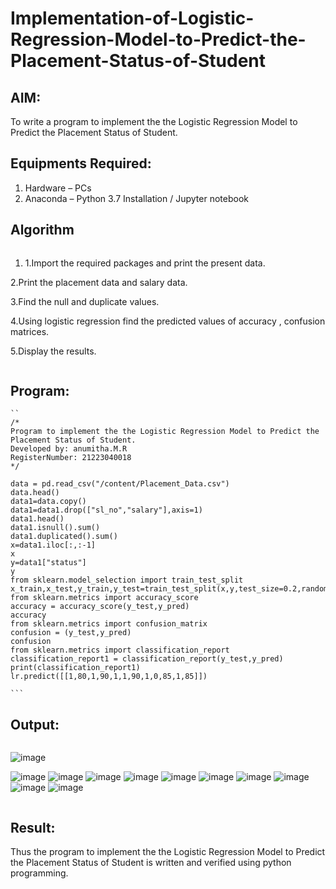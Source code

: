 # Implementation-of-Logistic-Regression-Model-to-Predict-the-Placement-Status-of-Student


## AIM:
To write a program to implement the the Logistic Regression Model to Predict the Placement Status of Student.

## Equipments Required:
1. Hardware – PCs
2. Anaconda – Python 3.7 Installation / Jupyter notebook

## Algorithm
```
```
1. 1.Import the required packages and print the present data.

2.Print the placement data and salary data.

3.Find the null and duplicate values.

4.Using logistic regression find the predicted values of accuracy , confusion matrices.

5.Display the results.
```
``` 

## Program:
```
``
/*
Program to implement the the Logistic Regression Model to Predict the Placement Status of Student.
Developed by: anumitha.M.R
RegisterNumber: 21223040018 
*/
```
```
data = pd.read_csv("/content/Placement_Data.csv")
data.head()
data1=data.copy()
data1=data1.drop(["sl_no","salary"],axis=1)
data1.head()
data1.isnull().sum()
data1.duplicated().sum()
x=data1.iloc[:,:-1]
x
y=data1["status"]
y
from sklearn.model_selection import train_test_split
x_train,x_test,y_train,y_test=train_test_split(x,y,test_size=0.2,random_state=0)
from sklearn.metrics import accuracy_score
accuracy = accuracy_score(y_test,y_pred)
accuracy
from sklearn.metrics import confusion_matrix
confusion = (y_test,y_pred)
confusion
from sklearn.metrics import classification_report
classification_report1 = classification_report(y_test,y_pred)
print(classification_report1)
lr.predict([[1,80,1,90,1,1,90,1,0,85,1,85]])
````
````
```
````
## Output:
````
````
![image](https://github.com/anumitha2005/Implementation-of-Logistic-Regression-Model-to-Predict-the-Placement-Status-of-Student/assets/155522855/ef1e4258-da36-4966-b1cc-9953752c717f)

![image](https://github.com/anumitha2005/Implementation-of-Logistic-Regression-Model-to-Predict-the-Placement-Status-of-Student/assets/155522855/61778765-87a6-4937-9793-748a0880c61a)
![image](https://github.com/anumitha2005/Implementation-of-Logistic-Regression-Model-to-Predict-the-Placement-Status-of-Student/assets/155522855/5c58b461-634b-41c4-a323-a28832302e50)
![image](https://github.com/anumitha2005/Implementation-of-Logistic-Regression-Model-to-Predict-the-Placement-Status-of-Student/assets/155522855/42c0e8e9-07bd-4f03-8d33-0e89a64c2979)
![image](https://github.com/anumitha2005/Implementation-of-Logistic-Regression-Model-to-Predict-the-Placement-Status-of-Student/assets/155522855/aa59a738-501c-49af-ac56-85d3736d59b2)
![image](https://github.com/anumitha2005/Implementation-of-Logistic-Regression-Model-to-Predict-the-Placement-Status-of-Student/assets/155522855/8353e12e-26be-4e5c-9cae-d6d900ba3d0f)
![image](https://github.com/anumitha2005/Implementation-of-Logistic-Regression-Model-to-Predict-the-Placement-Status-of-Student/assets/155522855/c2fe54ce-2cdb-42c7-af30-42362c942fd7)
![image](https://github.com/anumitha2005/Implementation-of-Logistic-Regression-Model-to-Predict-the-Placement-Status-of-Student/assets/155522855/153eb253-2834-466b-ad05-09fe07aab92c)
![image](https://github.com/anumitha2005/Implementation-of-Logistic-Regression-Model-to-Predict-the-Placement-Status-of-Student/assets/155522855/9049601e-c554-4e0d-ab6c-73a017643b2b)
![image](https://github.com/anumitha2005/Implementation-of-Logistic-Regression-Model-to-Predict-the-Placement-Status-of-Student/assets/155522855/461ae515-ee20-4d34-9e44-e7475208ce6c)
![image](https://github.com/anumitha2005/Implementation-of-Logistic-Regression-Model-to-Predict-the-Placement-Status-of-Student/assets/155522855/a761d06f-00ed-48fa-a5ab-20ad12a967ff)

````
````




## Result:
Thus the program to implement the the Logistic Regression Model to Predict the Placement Status of Student is written and verified using python programming.
